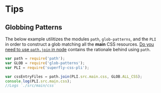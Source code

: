 # Tips

## Globbing Patterns

The below example utilitizes the modules `path`, `glob-patterns`, and the `PLI` in order to construct a glob matching all the **main** CSS resources.  [Do you need to use `path.join` in node](http://stackoverflow.com/questions/9756567/do-you-need-to-use-path-join-in-node-js) contains the rationale behind using `path`.

``` javascript
var path = require('path');
var GLOB = require('glob-patterns');
var PLI = require('superfly-css-pli');

var cssEntryFiles = path.join(PLI.src.main.css, GLOB.ALL_CSS);
console.log(PLI.src.main.css);
//Logs `./src/main/css`
```
